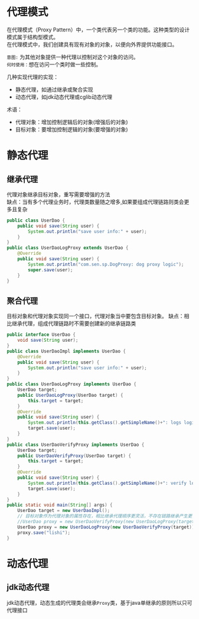 # 代理模式
在代理模式（Proxy Pattern）中，一个类代表另一个类的功能。这种类型的设计模式属于结构型模式。<br />
在代理模式中，我们创建具有现有对象的对象，以便向外界提供功能接口。

` 意图: ` 为其他对象提供一种代理以控制对这个对象的访问。<br />
`何时使用：`想在访问一个类时做一些控制。

几种实现代理的实现：
* 静态代理，如通过继承或聚合实现
* 动态代理，如jdk动态代理或cglib动态代理

术语：
* 代理对象：增加控制逻辑后的对象(增强后的对象)
* 目标对象：要增加控制逻辑的对象(要增强的对象)

# 静态代理
## 继承代理
代理对象继承目标对象，重写需要增强的方法<br/>
缺点：当有多个代理业务时，代理类数量随之增多,如果要组成代理链路则类会更多且复杂
```java
public class UserDao {
    public void save(String user) {
        System.out.println("save user info:" + user);
    }
}
public class UserDaoLogProxy extends UserDao {
    @Override
    public void save(String user) {
        System.out.println("com.sen.sp.DogProxy: dog proxy logic");
        super.save(user);
    }
}
```
## 聚合代理
目标对象和代理对象实现同一个接口，代理对象当中要包含目标对象。
缺点：相比继承代理，组成代理链路时不需要创建新的继承链路类
```java
public interface UserDao {
    void save(String user);
}
public class UserDaoImpl implements UserDao {
    @Override
    public void save(String user) {
        System.out.println("save user info:" + user);
    }
}
public class UserDaoLogProxy implements UserDao {
    UserDao target;
    public UserDaoLogProxy(UserDao target) {
        this.target = target;
    }
    @Override
    public void save(String user) {
        System.out.println(this.getClass().getSimpleName()+": logs logic");
        target.save(user);
    }
}
public class UserDaoVerifyProxy implements UserDao {
    UserDao target;
    public UserDaoVerifyProxy(UserDao target) {
        this.target = target;
    }
    @Override
    public void save(String user) {
        System.out.println(this.getClass().getSimpleName()+": verify logic");
        target.save(user);
    }
}
public static void main(String[] args) {
    UserDao target = new UserDaoImpl();
    // 目标对象作为代理对象的属性存在，相比继承代理顺序更灵活，不存在链路继承产生更多类的问题
    //UserDao proxy = new UserDaoVerifyProxy(new UserDaoLogProxy(target));
    UserDao proxy = new UserDaoLogProxy(new UserDaoVerifyProxy(target));
    proxy.save("lishi");
}
```

# 动态代理
## jdk动态代理

jdk动态代理，动态生成的代理类会继承`Proxy`类，基于java单继承的原则所以只可代理接口
